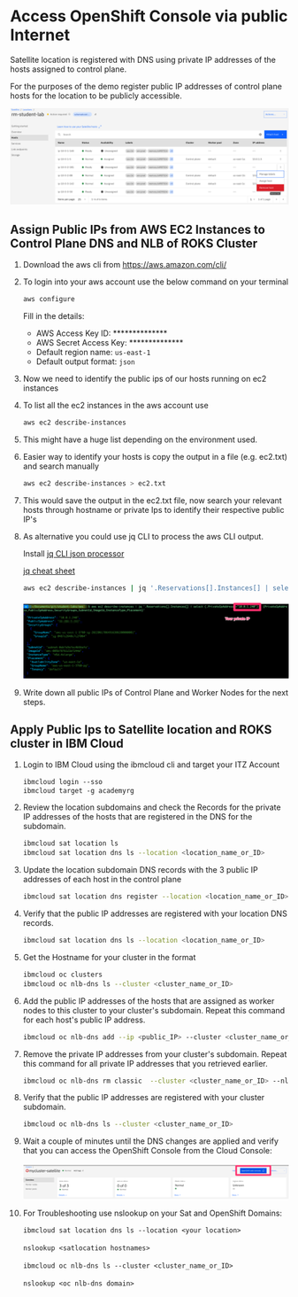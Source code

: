 # Access OpenShift Console via public Internet

Satellite location is registered with DNS using private IP addresses of the hosts assigned to control plane.

For the purposes of the demo register public IP addresses of control plane hosts for the location to be publicly accessible.

![image-20220611092910593](./images/image-remove-hosts.png)

## Assign Public IPs from AWS EC2 Instances to Control Plane DNS and NLB of ROKS Cluster

1. Download the aws cli from <https://aws.amazon.com/cli/>

1. To login into your aws account use the below command on your terminal

    ```sh
    aws configure
    ```

    Fill in the details:
    * AWS Access Key ID: **************
    * AWS Secret Access Key: **************
    * Default region name: `us-east-1`
    * Default output format: `json`

1. Now we need to identify the public ips of our hosts running on ec2 instances

1. To list all the ec2 instances in the aws account use

    ```sh
    aws ec2 describe-instances
    ```

1. This might have a huge list depending on the environment used.

1. Easier way to identify your hosts is copy the output in a file (e.g. ec2.txt) and search manually

    ```sh
    aws ec2 describe-instances > ec2.txt
    ```

1. This would save the output in the ec2.txt file, now search your relevant hosts through hostname or private Ips to identify their respective public IP's

1. As alternative you could use jq CLI to process the aws CLI output.

   Install [jq CLI json processor](https://github.com/stedolan/jq/wiki)

   [jq cheat sheet](https://lzone.de/cheat-sheet/jq)

   ```sh
   aws ec2 describe-instances | jq '.Reservations[].Instances[] | select (.PrivateIpAddress=="10.0.1.240") | {PrivateIpAddress,PublicIpAddress,SecurityGroups,SubnetId,ImageId,InstanceType,Placement}'
   ```

   ![jq](images/aws-cli-jq.png)

1. Write down all public IPs of Control Plane and Worker Nodes for the next steps.

## Apply Public Ips to Satellite location and ROKS cluster in IBM Cloud

1. Login to IBM Cloud using the ibmcloud cli and target your ITZ Account

    ```shell
    ibmcloud login --sso
    ibmcloud target -g academyrg
    ```

1. Review the location subdomains and check the Records for the private IP addresses of the hosts that are registered in the DNS for the subdomain.

    ```sh
    ibmcloud sat location ls
    ibmcloud sat location dns ls --location <location_name_or_ID>
    ```

1. Update the location subdomain DNS records with the 3 public IP addresses of each host in the control plane

    ```sh
    ibmcloud sat location dns register --location <location_name_or_ID> --ip <host_IP> --ip <host_IP> --ip <host_IP>
    ```

1. Verify that the public IP addresses are registered with your location DNS records.

    ```sh
    ibmcloud sat location dns ls --location <location_name_or_ID>
    ```

1. Get the Hostname for your cluster in the format

    ```sh
    ibmcloud oc clusters
    ibmcloud oc nlb-dns ls --cluster <cluster_name_or_ID>
    ```

1. Add the public IP addresses of the hosts that are assigned as worker nodes to this cluster to your cluster's subdomain. Repeat this command for each host's public IP address.

    ```sh
    ibmcloud oc nlb-dns add --ip <public_IP> --cluster <cluster_name_or_ID> --nlb-host <hostname>
    ```

1. Remove the private IP addresses from your cluster's subdomain. Repeat this command for all private IP addresses that you retrieved
    earlier.

    ```sh
    ibmcloud oc nlb-dns rm classic  --cluster <cluster_name_or_ID> --nlb-host <hostname> --ip <private_IP>
    ```

1. Verify that the public IP addresses are registered with your cluster subdomain.

    ```sh
    ibmcloud oc nlb-dns ls --cluster <cluster_name_or_ID>
    ```

1. Wait a couple of minutes until the DNS changes are applied and verify that you can access the OpenShift Console from the Cloud Console:

    ![](images/20220707113530.png)

1. For Troubleshooting use nslookup on your Sat and OpenShift Domains:

    ```shell
    ibmcloud sat location dns ls --location <your location>

    nslookup <satlocation hostnames> 

    ibmcloud oc nlb-dns ls --cluster <cluster_name_or_ID>

    nslookup <oc nlb-dns domain>
    ```

